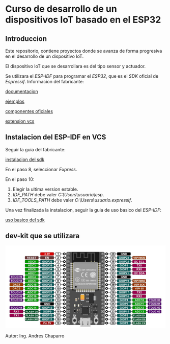 # Curso de desarrollo de un dispositivos IoT basado en el ESP32

## Introduccion

Este repositorio, contiene proyectos donde se avanza de forma progresiva en el desarrollo de un dispositivo IoT.

El dispositivo IoT que se desarrollara es del tipo sensor y actuador.

Se utilizara el _ESP-IDF_ para programar el _ESP32_, que es el _SDK_ oficial de _Espressif_. Informacion del fabricante:

[documentacion](https://docs.espressif.com/projects/esp-idf/en/stable/esp32/index.html)

[ejemplos](https://github.com/espressif/esp-idf/tree/master/examples)

[componentes oficiales](https://components.espressif.com/)

[extension vcs](https://github.com/espressif/vscode-esp-idf-extension/tree/master/docs/tutorial)

## Instalacion del ESP-IDF en VCS

Seguir la guia del fabricante:

[instalacion del sdk](https://github.com/espressif/vscode-esp-idf-extension/blob/master/docs/tutorial/install.md)

En el paso 8, seleccionar _Express_.

En el paso 10:

1. Elegir la ultima version estable.
2. _IDF_PATH_ debe valer _C:\Users\usuario\esp_.
3. _IDF_TOOLS_PATH_ debe valer _C:\Users\usuario\.expressif_.

Una vez finalizada la instalacion, seguir la guia de uso basico del _ESP-IDF_:

[uso basico del sdk](https://github.com/espressif/vscode-esp-idf-extension/blob/master/docs/tutorial/basic_use.md)

## dev-kit que se utilizara

![dev-kit](/dev-kit.png)

Autor: Ing. Andres Chaparro
